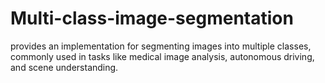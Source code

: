 # Multi-class-image-segmentation
provides an implementation for segmenting images into multiple classes, commonly used in tasks like medical image analysis, autonomous driving, and scene understanding.
